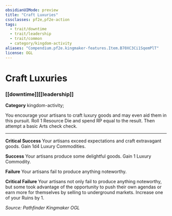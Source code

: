```yaml
---
obsidianUIMode: preview
title: "Craft Luxuries"
cssclasses: pf2e,pf2e-action
tags:
  - trait/downtime
  - trait/leadership
  - trait/common
  - category/kingdom-activity
aliases: "Compendium.pf2e.kingmaker-features.Item.B70XC3Ci1SqemPlT"
license: OGL
---
```

# Craft Luxuries

### [[downtime]][[leadership]]

**Category** kingdom-activity; 




You encourage your artisans to craft luxury goods and may even aid them in this pursuit. Roll 1 Resource Die and spend RP equal to the result. Then attempt a basic Arts check check.

* * *

**Critical Success** Your artisans exceed expectations and craft extravagant goods. Gain 1d4 Luxury Commodities.

**Success** Your artisans produce some delightful goods. Gain 1 Luxury Commodity.

**Failure** Your artisans fail to produce anything noteworthy.

**Critical Failure** Your artisans not only fail to produce anything noteworthy, but some took advantage of the opportunity to push their own agendas or earn more for themselves by selling to underground markets. Increase one of your Ruins by 1.

*Source: Pathfinder Kingmaker*
*OGL*